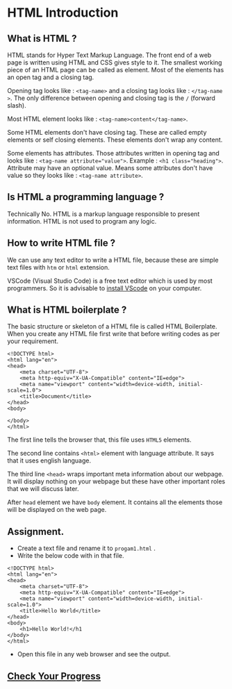 # HTML Introduction

## What is HTML ?
HTML stands for Hyper Text Markup Language. The front end of a web page is written using HTML and CSS gives style to it. The smallest working piece of an HTML page can be called as element. Most of the elements has an open tag and a closing tag. 

Opening tag looks like : `<tag-name>` and a closing tag looks like : `</tag-name >`. The only difference between opening and closing tag is the `/` (forward slash).

Most HTML element looks like : `<tag-name>content</tag-name>`.

Some HTML elements don't have closing tag. These are called empty elements or self closing elements. These elements don't wrap any content.

Some elements has attributes. Those attributes written in opening tag and looks like : `<tag-name attribute="value">`. Example : `<h1 class="heading">`. Attribute may have an optional value. Means some attributes don't have value so they looks like : `<tag-name attribute>`.

## Is HTML a programming language ?
Technically No. HTML is a markup language responsible to present information. HTML is not used to program any logic.

## How to write HTML file ?
We can use any text editor to write a HTML file, because these are simple text files with `htm` or `html` extension.

VSCode (Visual Studio Code) is a free text editor which is used by most programmers. So it is advisable to [install VScode](https://code.visualstudio.com/docs/setup/windows) on your computer. 

## What is HTML boilerplate ?
The basic structure or skeleton of a HTML file is called HTML Boilerplate. When you create any HTML file first write that before writing codes as per your requirement.
```
<!DOCTYPE html>
<html lang="en">
<head>
    <meta charset="UTF-8">
    <meta http-equiv="X-UA-Compatible" content="IE=edge">
    <meta name="viewport" content="width=device-width, initial-scale=1.0">
    <title>Document</title>
</head>
<body>
    
</body>
</html>
```
The first line tells the browser that, this file uses `HTML5` elements. 

The second line contains `<html>` element with language attribute. It says that it uses english language.

The third line `<head>` wraps important meta information about our webpage. It will display nothing on your webpage but these have other important roles that we will discuss later.

After `head` element we have `body` element. It contains all the elements those will be displayed on the web page.

## Assignment.

- Create a text file and rename it to `progam1.html` .
- Write the below code with in that file.
```
<!DOCTYPE html>
<html lang="en">
<head>
    <meta charset="UTF-8">
    <meta http-equiv="X-UA-Compatible" content="IE=edge">
    <meta name="viewport" content="width=device-width, initial-scale=1.0">
    <title>Hello World</title>
</head>
<body>
    <h1>Hello World!</h1
</body>
</html>
```
- Open this file in any web browser and see the output.

## [Check Your Progress](https://docs.google.com/forms/d/e/1FAIpQLSdy3EB70Y_Da8HTBA17tfZh2VIKIey1EJ13re73XoX73QAiIg/viewform)









